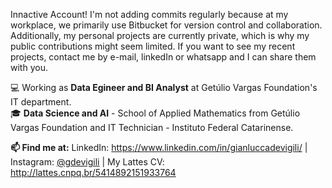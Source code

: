 Innactive Account! 
I'm not adding commits regularly because at my workplace, we primarily use Bitbucket for version control and collaboration. Additionally, my personal projects are currently private, which is why my public contributions might seem limited. If you want to see my recent projects, contact me by e-mail, linkedIn or whatsapp and I can share them with you.

💻 Working as **Data Egineer and BI Analyst** at Getúlio Vargas Foundation's IT department. <br>
🎓 **Data Science and AI** - School of Applied Mathematics from Getúlio Vargas Foundation and IT Technician - Instituto Federal Catarinense. <br>

**📫 Find me at:**
LinkedIn: https://www.linkedin.com/in/gianluccadevigili/ | Instagram: <a href="https://www.instagram.com/gdevigili/">@gdevigili</a> | My Lattes CV: http://lattes.cnpq.br/5414892151933764

<!--
[![Top Langs](https://github-readme-stats.vercel.app/api/top-langs/?username=gdevigili&langs_count=8)](https://github.com/anuraghazra/github-readme-stats)
-->
